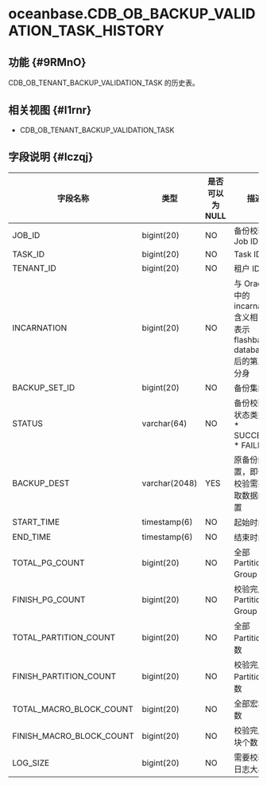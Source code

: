 oceanbase.CDB_OB_BACKUP_VALIDATION_TASK_HISTORY 
====================================================================



功能 {#9RMnO}
-----------

CDB_OB_TENANT_BACKUP_VALIDATION_TASK 的历史表。

相关视图 {#l1rnr}
-------------

* CDB_OB_TENANT_BACKUP_VALIDATION_TASK

  




字段说明 {#Iczqj}
-------------



|         **字段名称**         |    **类型**     | **是否可以为 NULL** |                                                                **描述**                                                                 |
|--------------------------|---------------|----------------|---------------------------------------------------------------------------------------------------------------------------------------|
| JOB_ID                   | bigint(20)    | NO             | 备份校验的 Job ID                                                                                                                          |
| TASK_ID                  | bigint(20)    | NO             | Task ID                                                                                                                               |
| TENANT_ID                | bigint(20)    | NO             | 租户 ID                                                                                                                                 |
| INCARNATION              | bigint(20)    | NO             | 与 Oracle 中的 incarnation 含义相关，表示 flashback database 后的第几次分身                                                                            |
| BACKUP_SET_ID            | bigint(20)    | NO             | 备份集的 ID                                                                                                                               |
| STATUS                   | varchar(64)   | NO             | 备份校验的状态类型： * SUCCESS   * FAILED    |
| BACKUP_DEST              | varchar(2048) | YES            | 原备份的位置，即备份校验需要读取数据的位置                                                                                                                 |
| START_TIME               | timestamp(6)  | NO             | 起始时间                                                                                                                                  |
| END_TIME                 | timestamp(6)  | NO             | 结束时间                                                                                                                                  |
| TOTAL_PG_COUNT           | bigint(20)    | NO             | 全部  Partition Group  个数                                                                                                               |
| FINISH_PG_COUNT          | bigint(20)    | NO             | 校验完成的  Partition Group  个数                                                                                                            |
| TOTAL_PARTITION_COUNT    | bigint(20)    | NO             | 全部 Partition 个数                                                                                                                       |
| FINISH_PARTITION_COUNT   | bigint(20)    | NO             | 校验完成的 Partition 个数                                                                                                                    |
| TOTAL_MACRO_BLOCK_COUNT  | bigint(20)    | NO             | 全部宏块个数                                                                                                                                |
| FINISH_MACRO_BLOCK_COUNT | bigint(20)    | NO             | 校验完成宏块个数                                                                                                                              |
| LOG_SIZE                 | bigint(20)    | NO             | 需要校验的日志大小                                                                                                                             |



